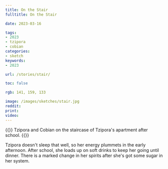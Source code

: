 ```yaml
---
title: On the Stair
fulltitle: On the Stair

date: 2023-03-16

tags: 
- 2023
- tzipora
- cobian
categories:
- sketch
keywords:
- 2023

url: /stories/stair/

toc: false

rgb: 141, 159, 133

image: /images/sketches/stair.jpg
reddit:
print: 
video:
---
```

{{<hint caption>}}
Tzipora and Cobian on the staircase of Tzipora's apartment after school.
{{</hint>}}

Tzipora doesn't sleep that well, so her energy plummets in the early afternoon. After school, she loads up on soft drinks to keep her going until dinner. There is a marked change in her spirits after she's got some sugar in her system.